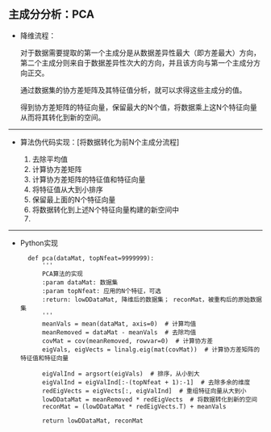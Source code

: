 ## 主成分分析：PCA

* 降维流程：

	对于数据需要提取的第一个主成分是从数据差异性最大（即方差最大）方向，第二个主成分则来自于数据差异性次大的方向，并且该方向与第一个主成分方向正交。

	通过数据集的协方差矩阵及其特征值分析，就可以求得这些主成分的值。
		
	得到协方差矩阵的特征向量，保留最大的N个值，将数据乘上这N个特征向量从而将其转化到新的空间。
	


----------


* 算法伪代码实现：[将数据转化为前N个主成分流程]
		
	1. 去除平均值
	2. 计算协方差矩阵
	3. 计算协方差矩阵的特征值和特征向量
	4. 将特征值从大到小排序
	5. 保留最上面的N个特征向量
	6. 将数据转化到上述N个特征向量构建的新空间中
	7. 


----------

* Python实现

	    def pca(dataMat, topNfeat=9999999):
		    '''
		    PCA算法的实现
		    :param dataMat: 数据集
		    :param topNfeat: 应用的N个特征，可选
		    :return: lowDDataMat, 降维后的数据集； reconMat，被重构后的原始数据集
		    '''
		    meanVals = mean(dataMat, axis=0)  # 计算均值
		    meanRemoved = dataMat - meanVals  # 去除均值
			covMat = cov(meanRemoved, rowvar=0)  # 计算协方差
		    eigVals, eigVects = linalg.eig(mat(covMat))  # 计算协方差矩阵的特征值和特征向量

		    eigValInd = argsort(eigVals)  # 排序，从小到大
		    eigValInd = eigValInd[:-(topNfeat + 1):-1]  # 去除多余的维度
		    redEigVects = eigVects[:, eigValInd]  # 重组特征向量从大到小
		    lowDDataMat = meanRemoved * redEigVects  # 将数据转化到新的空间
		    reconMat = (lowDDataMat * redEigVects.T) + meanVals
	    
		    return lowDDataMat, reconMat